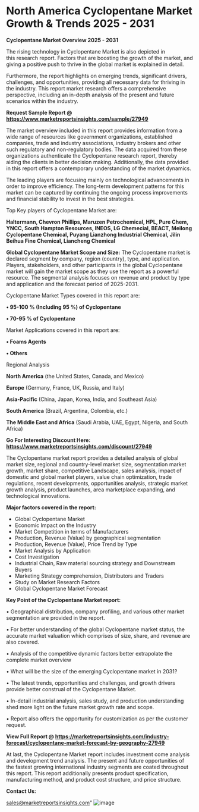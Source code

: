 # North America Cyclopentane Market Growth & Trends 2025 - 2031

<Strong> Cyclopentane Market Overview 2025 - 2031</strong>

The rising technology in Cyclopentane Market is also depicted in this research report. Factors that are boosting the growth of the market, and giving a positive push to thrive in the global market is explained in detail.

Furthermore, the report highlights on emerging trends, significant drivers, challenges, and opportunities, providing all necessary data for thriving in the industry. This report market research offers a comprehensive perspective, including an in-depth analysis of the present and future scenarios within the industry.

<strong>Request Sample Report @ <a href=https://www.marketreportsinsights.com/sample/27949>https://www.marketreportsinsights.com/sample/27949</a></strong>

The market overview included in this report provides information from a wide range of resources like government organizations, established companies, trade and industry associations, industry brokers and other such regulatory and non-regulatory bodies. The data acquired from these organizations authenticate the Cyclopentane research report, thereby aiding the clients in better decision making. Additionally, the data provided in this report offers a contemporary understanding of the market dynamics.

The leading players are focusing mainly on technological advancements in order to improve efficiency. The long-term development patterns for this market can be captured by continuing the ongoing process improvements and financial stability to invest in the best strategies.

Top Key players of Cyclopentane Market are:

<strong>Haltermann, Chevron Phillips, Maruzen Petrochemical, HPL, Pure Chem, YNCC, South Hampton Resources, INEOS, LG Chemecial, BEACT, Meilong Cyclopentane Chemical, Puyang Lianzhong Industrial Chemical, Jilin Beihua Fine Chemical, Liancheng Chemical</strong>

<strong><b>Global Cyclopentane Market Scope and Size:</b></strong>
The Cyclopentane market is declared segment by company, region (country), type, and application. Players, stakeholders, and other participants in the global Cyclopentane market will gain the market scope as they use the report as a powerful resource. The segmental analysis focuses on revenue and product by type and application and the forecast period of 2025-2031.

Cyclopentane Market Types covered in this report are:

<strong>• 95-100 % (Including 95 %) of Cyclopentane

• 70-95 % of Cyclopentane</strong>

Market Applications covered in this report are:

<strong>• Foams Agents

• Others</strong> 

Regional Analysis

<strong>North America</strong> (the United States, Canada, and Mexico)

<strong>Europe</strong> (Germany, France, UK, Russia, and Italy)

<strong>Asia-Pacific</strong> (China, Japan, Korea, India, and Southeast Asia)

<strong>South America</strong> (Brazil, Argentina, Colombia, etc.)

<strong>The Middle East and Africa</strong> (Saudi Arabia, UAE, Egypt, Nigeria, and South Africa)

<strong>Go For Interesting Discount Here: <a href=https://www.marketreportsinsights.com/discount/27949>https://www.marketreportsinsights.com/discount/27949</a></strong>

The Cyclopentane market report provides a detailed analysis of global market size, regional and country-level market size, segmentation market growth, market share, competitive Landscape, sales analysis, impact of domestic and global market players, value chain optimization, trade regulations, recent developments, opportunities analysis, strategic market growth analysis, product launches, area marketplace expanding, and technological innovations.

<strong><b>Major factors covered in the report:</b></strong>
<ul>
  <li>Global Cyclopentane Market </li>
  <li>Economic Impact on the Industry</li>
  <li>Market Competition in terms of Manufacturers</li>
  <li>Production, Revenue (Value) by geographical segmentation</li>
  <li>Production, Revenue (Value), Price Trend by Type</li>
  <li>Market Analysis by Application</li>
  <li>Cost Investigation</li>
  <li>Industrial Chain, Raw material sourcing strategy and Downstream Buyers</li>
  <li>Marketing Strategy comprehension, Distributors and Traders</li>
  <li>Study on Market Research Factors</li>
  <li>Global Cyclopentane Market Forecast</li>
</ul>

<strong><b>Key Point of the Cyclopentane Market report:</b></strong>

• Geographical distribution, company profiling, and various other market segmentation are provided in the report.

• For better understanding of the global Cyclopentane market status, the accurate market valuation which comprises of size, share, and revenue are also covered.

• Analysis of the competitive dynamic factors better extrapolate the complete market overview

• What will be the size of the emerging Cyclopentane market in 2031?

• The latest trends, opportunities and challenges, and growth drivers provide better construal of the Cyclopentane Market.

• In-detail industrial analysis, sales study, and production understanding shed more light on the future market growth rate and scope.

• Report also offers the opportunity for customization as per the customer request.

<strong><b>View Full Report @ <a href=https://marketreportsinsights.com/industry-forecast/cyclopentane-market-forecast-by-geography-27949>https://marketreportsinsights.com/industry-forecast/cyclopentane-market-forecast-by-geography-27949</a></b></strong>


At last, the Cyclopentane Market report includes investment come analysis and development trend analysis. The present and future opportunities of the fastest growing international industry segments are coated throughout this report. This report additionally presents product specification, manufacturing method, and product cost structure, and price structure.

<strong>Contact Us:</strong>

sales@marketreportsinsights.com"
![image](https://github.com/user-attachments/assets/e00b4ae5-5dd2-49c5-abc2-eef6e87d245b)
